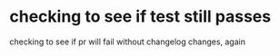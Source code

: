 # checking to see if test still passes

checking to see if pr will fail without changelog changes, again
